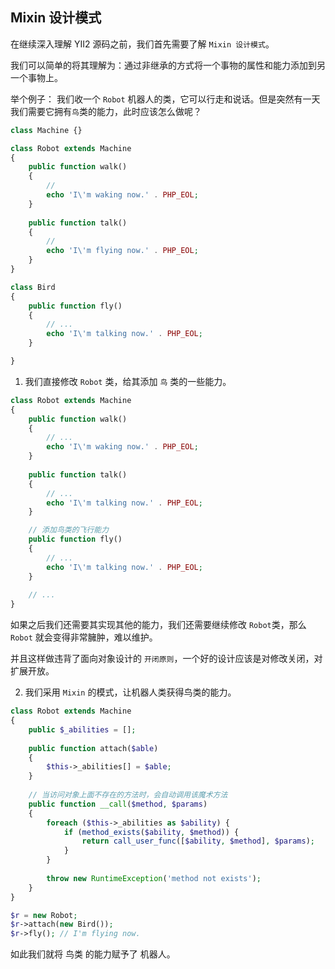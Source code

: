 Mixin 设计模式
------

在继续深入理解 YII2 源码之前，我们首先需要了解 `Mixin 设计模式`。

我们可以简单的将其理解为：通过非继承的方式将一个事物的属性和能力添加到另一个事物上。


举个例子： 我们收一个 `Robot` 机器人的类，它可以行走和说话。但是突然有一天我们需要它拥有`鸟`类的能力，此时应该怎么做呢？


```php
class Machine {}

class Robot extends Machine
{
    public function walk()
    {
        // 
        echo 'I\'m waking now.' . PHP_EOL;
    }
    
    public function talk()
    {
        // 
        echo 'I\'m flying now.' . PHP_EOL;
    }
}

class Bird
{
    public function fly()
    {
        // ...
        echo 'I\'m talking now.' . PHP_EOL;
    }

}
```

1. 我们直接修改 `Robot` 类，给其添加 `鸟` 类的一些能力。

```php
class Robot extends Machine
{
    public function walk()
    {
        // ...
        echo 'I\'m waking now.' . PHP_EOL;
    }
    
    public function talk()
    {
        // ...
        echo 'I\'m talking now.' . PHP_EOL;
    }

    // 添加鸟类的飞行能力
    public function fly()
    {
        // ...
        echo 'I\'m talking now.' . PHP_EOL;
    }
    
    // ...
}
```

如果之后我们还需要其实现其他的能力，我们还需要继续修改 `Robot`类，那么 `Robot` 就会变得非常臃肿，难以维护。

并且这样做违背了面向对象设计的 `开闭原则`，一个好的设计应该是对修改关闭，对扩展开放。

2. 我们采用 `Mixin` 的模式，让机器人类获得鸟类的能力。

```php
class Robot extends Machine
{
    public $_abilities = [];
    
    public function attach($able)
    {
        $this->_abilities[] = $able;
    }
    
    // 当访问对象上面不存在的方法时，会自动调用该魔术方法
    public function __call($method, $params)
    {
        foreach ($this->_abilities as $ability) {
            if (method_exists($ability, $method)) {
                return call_user_func([$ability, $method], $params);
            }
        }
        
        throw new RuntimeException('method not exists');
    }
}

$r = new Robot;
$r->attach(new Bird());
$r->fly(); // I'm flying now.
```

如此我们就将 鸟类 的能力赋予了 机器人。

